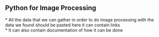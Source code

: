 <h2>Python for Image Processing</h2>  
* All the data that we can gather in order to do image processing with the data we found should be pasted here it can contain links <br> 
* It can also contain documentation of how it can be done
